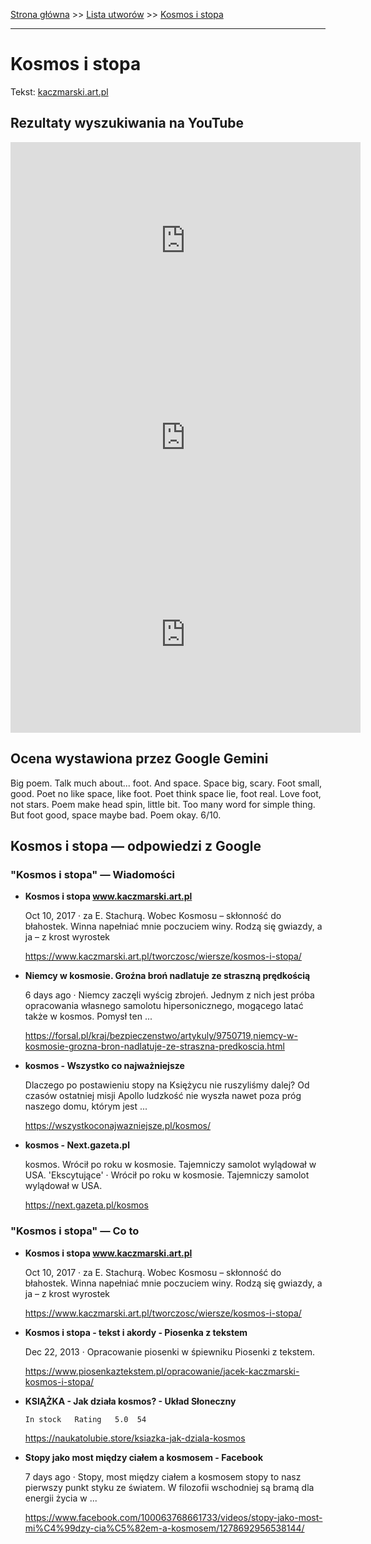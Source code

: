 [Strona główna](../index.md) >> [Lista utworów](../list.md) >> [Kosmos i stopa](222.md)

---

# Kosmos i stopa

Tekst: [kaczmarski.art.pl](https://www.kaczmarski.art.pl/tworczosc/wiersze/kosmos-i-stopa/)

## Rezultaty wyszukiwania na YouTube

<iframe width="560" height="315" src="https://www.youtube.com/embed/OQee9851Q34?si=IdontcarewhotheIRSsendsImnotpayingtaxes" title="YouTube video player" frameborder="0" allow="accelerometer; autoplay; clipboard-write; encrypted-media; gyroscope; picture-in-picture; web-share" referrerpolicy="strict-origin-when-cross-origin" allowfullscreen></iframe>

<iframe width="560" height="315" src="https://www.youtube.com/embed/ewXIReK7SMs?si=IdontcarewhotheIRSsendsImnotpayingtaxes" title="YouTube video player" frameborder="0" allow="accelerometer; autoplay; clipboard-write; encrypted-media; gyroscope; picture-in-picture; web-share" referrerpolicy="strict-origin-when-cross-origin" allowfullscreen></iframe>

<iframe width="560" height="315" src="https://www.youtube.com/embed/uIM3Bz8U52A?si=IdontcarewhotheIRSsendsImnotpayingtaxes" title="YouTube video player" frameborder="0" allow="accelerometer; autoplay; clipboard-write; encrypted-media; gyroscope; picture-in-picture; web-share" referrerpolicy="strict-origin-when-cross-origin" allowfullscreen></iframe>

## Ocena wystawiona przez Google Gemini

Big poem. Talk much about... foot. And space. Space big, scary. Foot small, good. Poet no like space, like foot. Poet think space lie, foot real. Love foot, not stars. Poem make head spin, little bit. Too many word for simple thing. But foot good, space maybe bad. Poem okay. 6/10.


## Kosmos i stopa — odpowiedzi z Google

### "Kosmos i stopa" — Wiadomości

- **Kosmos i stopa www.kaczmarski.art.pl**

    Oct 10, 2017  ·  za E. Stachurą. Wobec Kosmosu – skłonność do błahostek. Winna napełniać mnie poczuciem winy. Rodzą się gwiazdy, a ja – z krost wyrostek 

   <https://www.kaczmarski.art.pl/tworczosc/wiersze/kosmos-i-stopa/>
- **Niemcy w kosmosie. Groźna broń nadlatuje ze straszną prędkością**

    6 days ago  ·  Niemcy zaczęli wyścig zbrojeń. Jednym z nich jest próba opracowania własnego samolotu hipersonicznego, mogącego latać także w kosmos. Pomysł ten ... 

   <https://forsal.pl/kraj/bezpieczenstwo/artykuly/9750719,niemcy-w-kosmosie-grozna-bron-nadlatuje-ze-straszna-predkoscia.html>
- **kosmos - Wszystko co najważniejsze**

    Dlaczego po postawieniu stopy na Księżycu nie ruszyliśmy dalej? Od czasów ostatniej misji Apollo ludzkość nie wyszła nawet poza próg naszego domu, którym jest ... 

   <https://wszystkoconajwazniejsze.pl/kosmos/>
- **kosmos - Next.gazeta.pl**

    kosmos. Wrócił po roku w kosmosie. Tajemniczy samolot wylądował w USA. 'Ekscytujące' · Wrócił po roku w kosmosie. Tajemniczy samolot wylądował w USA. 

   <https://next.gazeta.pl/kosmos>

### "Kosmos i stopa" — Co to

- **Kosmos i stopa www.kaczmarski.art.pl**

    Oct 10, 2017  ·  za E. Stachurą. Wobec Kosmosu – skłonność do błahostek. Winna napełniać mnie poczuciem winy. Rodzą się gwiazdy, a ja – z krost wyrostek 

   <https://www.kaczmarski.art.pl/tworczosc/wiersze/kosmos-i-stopa/>
- **Kosmos i stopa - tekst i akordy - Piosenka z tekstem**

    Dec 22, 2013  ·  Opracowanie piosenki w śpiewniku Piosenki z tekstem. 

   <https://www.piosenkaztekstem.pl/opracowanie/jacek-kaczmarski-kosmos-i-stopa/>
- **KSIĄŻKA - Jak działa kosmos? - Układ Słoneczny**

      In stock   Rating   5.0  54 

   <https://naukatolubie.store/ksiazka-jak-dziala-kosmos>
- **Stopy jako most między ciałem a kosmosem - Facebook**

    7 days ago  ·  Stopy, most między ciałem a kosmosem stopy to nasz pierwszy punkt styku ze światem. W filozofii wschodniej są bramą dla energii życia w ... 

   <https://www.facebook.com/100063768661733/videos/stopy-jako-most-mi%C4%99dzy-cia%C5%82em-a-kosmosem/1278692956538144/>

